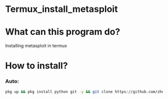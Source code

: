 # Termux_install_metasploit

# What can this program do? 
Installing metasploit in termux

# How to install? 
### Auto:
```bash
pkg up && pkg install python git -y && git clone https://github.com/zhengyo/metasploit_install_termux.git && cd metasploit_install_termux && python install.py
```
